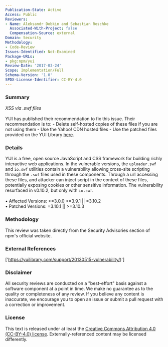 ```yaml
---
Publication-State: Active
Access: Public
Reviewers:
- Name: Aleksandr Dobkin and Sebastian Roschke
  Associated-With-Project: false
  Compensation-Source: external
Domain: Security
Methodology:
- Code-Review
Issues-Identified: Not-Examined
Package-URLs:
- pkg:npm/yui
Review-Date: '2017-03-24'
Scope: Implementation/Full
Schema-Version: '1.0'
SPDX-License-Identifier: CC-BY-4.0
---
```

### Summary
*XSS via .swf files*<br><br>YUI has published their recommendation to fix this issue.  Their recommendation is to:  - Delete self-hosted copies of these files if you are not using them  - Use the Yahoo! CDN hosted files  - Use the patched files provided on the YUI Library [here](https://yuilibrary.com/support/20130515-vulnerability/#resolution).
### Details
YUI is a free, open source JavaScript and CSS framework for building richly interactive web applications.  In the vulnerable versions, the `uploader.swf` and `io.swf` utilities contain a vulnerability allowing cross-site scripting through the `.swf` files used in these components. Through a url accessing these files, and attacker can inject script in the context of these files, potentially exposing cookies or other sensitive information.  The vulnerability resurfaced in v0.10.2, but only with `io.swf`.
<br><br>• Affected Versions: >=3.0.0 <=3.9.1 || =3.10.2
<br>• Patched Versions: =3.10.1 || >=3.10.3
### Methodology
This review was taken directly from the Security Advisories section of npm's official website.
### External References
['https://yuilibrary.com/support/20130515-vulnerability/)']
### Disclaimer
All security reviews are conducted on a "best-effort" basis against a software component at a point in time. We make no guarantee as to the quality or completeness of any review. If you believe any content is inaccurate, we encourage you to open an issue or submit a pull request with a correction or improvement.
### License
This text is released under at least the [Creative Commons Attribution 4.0 (CC-BY-4.0) license](https://creativecommons.org/licenses/by/4.0/legalcode.txt). Externally-referenced content may be licensed differently.
